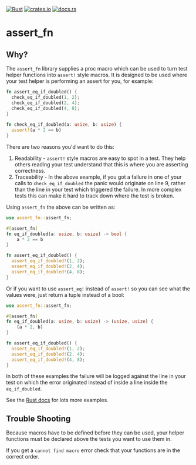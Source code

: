 [![Rust](https://github.com/danrspencer/assert_fn/actions/workflows/rust.yml/badge.svg)](https://github.com/danrspencer/assert_fn/actions/workflows/rust.yml)
[![crates.io](https://img.shields.io/crates/v/assert_fn)](https://crates.io/crates/assert_fn)
[![docs.rs](https://img.shields.io/docsrs/assert_fn?label=docs.io)](https://docs.rs/assert_fn/)
# assert_fn

## Why?

The `assert_fn` library supplies a proc macro which can be used to turn test helper functions into `assert!` style macros. It is designed to be used where your test helper is performing an assert for you, for example: 

```rust
fn assert_eq_if_doubled() {
  check_eq_if_doubled(1, 2);
  check_eq_if_doubled(2, 4);
  check_eq_if_doubled(4, 8);
}
 
fn check_eq_if_doubled(a: usize, b: usize) {
  assert!(a * 2 == b)
}
```

There are two reasons you'd want to do this:

1. Readability - `assert!` style macros are easy to spot in a test. They help others reading your test understand that this is where you are asserting correctness.
2. Traceability - In the above example, if you got a failure in one of your calls to `check_eq_if_doubled` the panic would originate on line 9, rather than the line in your test which triggered the failure. In more complex tests this can make it hard to track down where the test is broken.

Using `assert_fn` the above can be written as:

```rust
use assert_fn::assert_fn;

#[assert_fn]
fn eq_if_doubled(a: usize, b: usize) -> bool {
    a * 2 == b
}

fn assert_eq_if_doubled() {
  assert_eq_if_doubled!(1, 2);
  assert_eq_if_doubled!(2, 4);
  assert_eq_if_doubled!(4, 8);
}
```

Or if you want to use `assert_eq!` instead of `assert!` so you can see what the values were, just return a tuple instead of a bool:

```rust
use assert_fn::assert_fn;

#[assert_fn]
fn eq_if_doubled(a: usize, b: usize) -> (usize, usize) {
    (a * 2, b)
}

fn assert_eq_if_doubled() {
  assert_eq_if_doubled!(1, 2);
  assert_eq_if_doubled!(2, 4);
  assert_eq_if_doubled!(4, 8);
}
```

In both of these examples the failure will be logged against the line in your test on which the error originated instead of inside a line inside the `eq_if_doubled`.

See the [Rust docs](https://docs.rs/assert_fn/) for lots more examples.

## Trouble Shooting

Because macros have to be defined before they can be used, your helper functions must be declared above the tests you want to use them in. 

If you get a `cannot find macro` error check that your functions are in the correct order.

